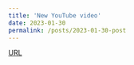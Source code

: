 ```yaml
---
title: 'New YouTube video'
date: 2023-01-30
permalink: /posts/2023-01-30-post
---
```


[URL](https://youtu.be/UdR5hvhJIRo)